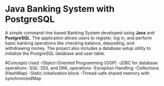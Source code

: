 
#  Java Banking System with PostgreSQL

A simple command-line based Banking System developed using **Java** and **PostgreSQL**. The application allows users to register, log in, and perform basic banking operations like checking balance, depositing, and withdrawing money. The project also includes a database setup utility to initialize the PostgreSQL database and user table.

#Concepts Used
-Object-Oriented Programming (OOP)
-JDBC for database operations
-SQL: DDL and DML operations
-Exception Handling
-Collections (HashMap)
-Static initialization block
-Thread-safe shared memory with synchronizedMap
